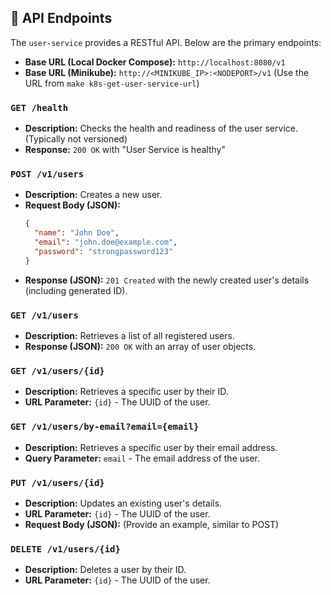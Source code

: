 ## 🔌 API Endpoints

The `user-service` provides a RESTful API. Below are the primary endpoints:

* **Base URL (Local Docker Compose):** `http://localhost:8080/v1`
* **Base URL (Minikube):** `http://<MINIKUBE_IP>:<NODEPORT>/v1` (Use the URL from `make k8s-get-user-service-url`)

### `GET /health`
* **Description:** Checks the health and readiness of the user service. (Typically not versioned)
* **Response:** `200 OK` with "User Service is healthy"

### `POST /v1/users`

* **Description:** Creates a new user.
* **Request Body (JSON):**
    ```json
    {
      "name": "John Doe",
      "email": "john.doe@example.com",
      "password": "strongpassword123"
    }
    ```
* **Response (JSON):** `201 Created` with the newly created user's details (including generated ID).

### `GET /v1/users`

* **Description:** Retrieves a list of all registered users.
* **Response (JSON):** `200 OK` with an array of user objects.

### `GET /v1/users/{id}`

* **Description:** Retrieves a specific user by their ID.
* **URL Parameter:** `{id}` - The UUID of the user.

### `GET /v1/users/by-email?email={email}`

* **Description:** Retrieves a specific user by their email address.
* **Query Parameter:** `email` - The email address of the user.

### `PUT /v1/users/{id}`

* **Description:** Updates an existing user's details.
* **URL Parameter:** `{id}` - The UUID of the user.
* **Request Body (JSON):** (Provide an example, similar to POST)

### `DELETE /v1/users/{id}`

* **Description:** Deletes a user by their ID.
* **URL Parameter:** `{id}` - The UUID of the user.
